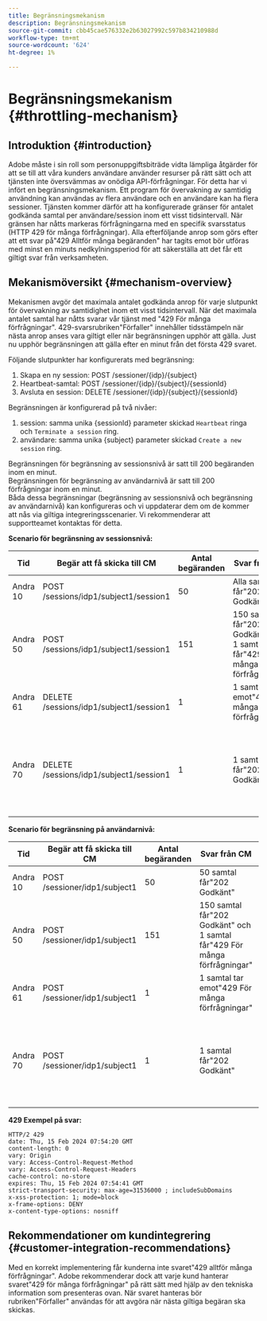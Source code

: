 ```yaml
---
title: Begränsningsmekanism
description: Begränsningsmekanism
source-git-commit: cbb45cae576332e2b63027992c597b834210988d
workflow-type: tm+mt
source-wordcount: '624'
ht-degree: 1%

---
```



# Begränsningsmekanism {#throttling-mechanism}

## Introduktion {#introduction}

Adobe måste i sin roll som personuppgiftsbiträde vidta lämpliga åtgärder för att se till att våra kunders användare använder resurser på rätt sätt och att tjänsten inte översvämmas av onödiga API-förfrågningar. För detta har vi infört en begränsningsmekanism.
Ett program för övervakning av samtidig användning kan användas av flera användare och en användare kan ha flera sessioner. Tjänsten kommer därför att ha konfigurerade gränser för antalet godkända samtal per användare/session inom ett visst tidsintervall.
När gränsen har nåtts markeras förfrågningarna med en specifik svarsstatus (HTTP 429 för många förfrågningar). Alla efterföljande anrop som görs efter att ett svar på&quot;429 Alltför många begäranden&quot; har tagits emot bör utföras med minst en minuts nedkylningsperiod för att säkerställa att det får ett giltigt svar från verksamheten.

## Mekanismöversikt {#mechanism-overview}

Mekanismen avgör det maximala antalet godkända anrop för varje slutpunkt för övervakning av samtidighet inom ett visst tidsintervall.
När det maximala antalet samtal har nåtts svarar vår tjänst med &quot;429 För många förfrågningar&quot;. 429-svarsrubriken&quot;Förfaller&quot; innehåller tidsstämpeln när nästa anrop anses vara giltigt eller när begränsningen upphör att gälla. Just nu upphör begränsningen att gälla efter en minut från det första 429 svaret.

Följande slutpunkter har konfigurerats med begränsning:
1. Skapa en ny session: POST /sessioner/{idp}/{subject}
2. Heartbeat-samtal: POST /sessioner/{idp}/{subject}/{sessionId}
3. Avsluta en session: DELETE /sessioner/{idp}/{subject}/{sessionId}

Begränsningen är konfigurerad på två nivåer:
1. session: samma unika {sessionId} parameter skickad `Heartbeat` ringa och `Terminate a session` ring.
2. användare: samma unika {subject} parameter skickad `Create a new session` ring.

Begränsningen för begränsning av sessionsnivå är satt till 200 begäranden inom en minut.\
Begränsningen för begränsning av användarnivå är satt till 200 förfrågningar inom en minut.\
Båda dessa begränsningar (begränsning av sessionsnivå och begränsning av användarnivå) kan konfigureras och vi uppdaterar dem om de kommer att nås via giltiga integreringsscenarier. Vi rekommenderar att supportteamet kontaktas för detta.

**Scenario för begränsning av sessionsnivå:**

| Tid | Begär att få skicka till CM | Antal begäranden | Svar från CM | Förklaring |
|-----------|-----------------------------------------|--------------------|------------------------------------------------------------------------------|---------------------------------------------------------------------------------|
| Andra 10 | POST /sessions/idp1/subject1/session1 | 50 | Alla samtal får&quot;202 Godkänt&quot; | 50 samtal har förbrukats från gränsen |
| Andra 50 | POST /sessions/idp1/subject1/session1 | 151 | 150 samtal får&quot;202 Godkänt&quot; och 1 samtal får&quot;429 För många förfrågningar&quot; | 200 samtal tas bort från gränsen och 1 samtal får 429 svar |
| Andra 61 | DELETE /sessions/idp1/subject1/session1 | 1 | 1 samtal tar emot&quot;429 För många förfrågningar&quot; | Inga samtal i gränsen är tillgängliga än |
| Andra 70 | DELETE /sessions/idp1/subject1/session1 | 1 | 1 samtal får&quot;202 Godkänt&quot; | Begränsningen är inställd på 200 tillgängliga samtal eftersom 60 sekunder har gått sedan andra 10 |

**Scenario för begränsning på användarnivå:**

| Tid | Begär att få skicka till CM | Antal begäranden | Svar från CM | Förklaring |
|-----------|------------------------------|--------------------|------------------------------------------------------------------------------|---------------------------------------------------------------------------------|
| Andra 10 | POST /sessioner/idp1/subject1 | 50 | 50 samtal får&quot;202 Godkänt&quot; | 50 samtal har förbrukats från gränsen |
| Andra 50 | POST /sessioner/idp1/subject1 | 151 | 150 samtal får&quot;202 Godkänt&quot; och 1 samtal får&quot;429 För många förfrågningar&quot; | 200 samtal tas bort från gränsen och 1 samtal får 429 svar |
| Andra 61 | POST /sessioner/idp1/subject1 | 1 | 1 samtal tar emot&quot;429 För många förfrågningar&quot; | Inga samtal i gränsen är tillgängliga än |
| Andra 70 | POST /sessioner/idp1/subject1 | 1 | 1 samtal får&quot;202 Godkänt&quot; | Begränsningen är inställd på 200 tillgängliga samtal eftersom 60 sekunder har gått sedan andra 10 |

**429 Exempel på svar:**

```
HTTP/2 429
date: Thu, 15 Feb 2024 07:54:20 GMT
content-length: 0
vary: Origin
vary: Access-Control-Request-Method
vary: Access-Control-Request-Headers
cache-control: no-store
expires: Thu, 15 Feb 2024 07:54:41 GMT
strict-transport-security: max-age=31536000 ; includeSubDomains
x-xss-protection: 1; mode=block
x-frame-options: DENY
x-content-type-options: nosniff
```

## Rekommendationer om kundintegrering {#customer-integration-recommendations}

Med en korrekt implementering får kunderna inte svaret&quot;429 alltför många förfrågningar&quot;.
Adobe rekommenderar dock att varje kund hanterar svaret&quot;429 för många förfrågningar&quot; på rätt sätt med hjälp av den tekniska information som presenteras ovan. När svaret hanteras bör rubriken&quot;Förfaller&quot; användas för att avgöra när nästa giltiga begäran ska skickas.
